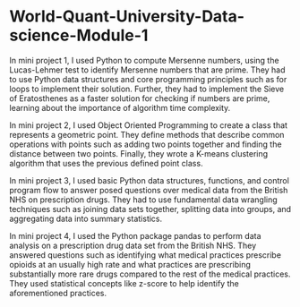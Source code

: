 # World-Quant-University-Data-science-Module-1

In mini project 1, I used Python to compute Mersenne numbers, using the Lucas-Lehmer test to identify Mersenne numbers that are prime. They had to use Python data structures and core programming principles such as for loops to implement their solution. Further, they had to implement the Sieve of Eratosthenes as a faster solution for checking if numbers are prime, learning about the importance of algorithm time complexity.

In mini project 2, I used Object Oriented Programming to create a class that represents a geometric point. They define methods that describe common operations with points such as adding two points together and finding the distance between two points. Finally, they wrote a K-means clustering algorithm that uses the previous defined point class.

In mini project 3, I used basic Python data structures, functions, and control program flow to answer posed questions over medical data from the British NHS on prescription drugs. They had to use fundamental data wrangling techniques such as joining data sets together, splitting data into groups, and aggregating data into summary statistics.

In mini project 4, I used the Python package pandas to perform data analysis on a prescription drug data set from the British NHS. They answered questions such as identifying what medical practices prescribe opioids at an usually high rate and what practices are prescribing substantially more rare drugs compared to the rest of the medical practices. They used statistical concepts like z-score to help identify the aforementioned practices.
